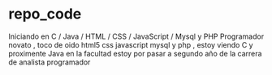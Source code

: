 # repo_code
Iniciando en C / Java / HTML / CSS / JavaScript / Mysql y PHP
Programador  novato , toco de oido html5 css javascript mysql y php , estoy viendo  C y proximente Java en la facultad estoy por pasar
a segundo año  de la carrera de analista programador 
